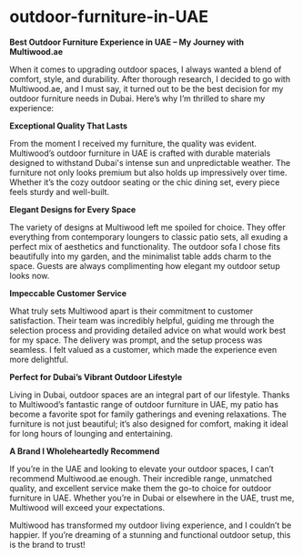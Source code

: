 # outdoor-furniture-in-UAE

**Best Outdoor Furniture Experience in UAE – My Journey with Multiwood.ae**

When it comes to upgrading outdoor spaces, I always wanted a blend of comfort, style, and durability. After thorough research, I decided to go with Multiwood.ae, and I must say, it turned out to be the best decision for my outdoor furniture needs in Dubai. Here’s why I’m thrilled to share my experience:

**Exceptional Quality That Lasts**

From the moment I received my furniture, the quality was evident. Multiwood’s outdoor furniture in UAE is crafted with durable materials designed to withstand Dubai's intense sun and unpredictable weather. The furniture not only looks premium but also holds up impressively over time. Whether it’s the cozy outdoor seating or the chic dining set, every piece feels sturdy and well-built.

**Elegant Designs for Every Space**

The variety of designs at Multiwood left me spoiled for choice. They offer everything from contemporary loungers to classic patio sets, all exuding a perfect mix of aesthetics and functionality. The outdoor sofa I chose fits beautifully into my garden, and the minimalist table adds charm to the space. Guests are always complimenting how elegant my outdoor setup looks now.

**Impeccable Customer Service**

What truly sets Multiwood apart is their commitment to customer satisfaction. Their team was incredibly helpful, guiding me through the selection process and providing detailed advice on what would work best for my space. The delivery was prompt, and the setup process was seamless. I felt valued as a customer, which made the experience even more delightful.

**Perfect for Dubai’s Vibrant Outdoor Lifestyle**

Living in Dubai, outdoor spaces are an integral part of our lifestyle. Thanks to Multiwood’s fantastic range of outdoor furniture in UAE, my patio has become a favorite spot for family gatherings and evening relaxations. The furniture is not just beautiful; it’s also designed for comfort, making it ideal for long hours of lounging and entertaining.

**A Brand I Wholeheartedly Recommend**

If you’re in the UAE and looking to elevate your outdoor spaces, I can’t recommend Multiwood.ae enough. Their incredible range, unmatched quality, and excellent service make them the go-to choice for outdoor furniture in UAE. Whether you’re in Dubai or elsewhere in the UAE, trust me, Multiwood will exceed your expectations.

Multiwood has transformed my outdoor living experience, and I couldn’t be happier. If you’re dreaming of a stunning and functional outdoor setup, this is the brand to trust!
